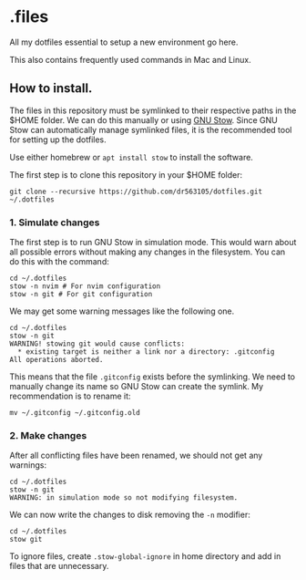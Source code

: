 # .files
All my dotfiles essential to setup a new environment go here.

This also contains frequently used commands in Mac and Linux.

## How to install.

The files in this repository must be symlinked to their respective paths in the
$HOME folder. We can do this manually or using [GNU Stow](https://www.gnu.org/software/stow/).
Since GNU Stow can automatically manage symlinked files, it is the recommended
tool for setting up the dotfiles.

Use either homebrew or `apt install stow` to install the software.

The first step is to clone this repository in your $HOME folder:

```shell
git clone --recursive https://github.com/dr563105/dotfiles.git ~/.dotfiles
``` 

### 1. Simulate changes

The first step is to run GNU Stow in simulation mode. This would warn about all
possible errors without making any changes in the filesystem. You can do this
with the command:

```shell
cd ~/.dotfiles
stow -n nvim # For nvim configuration
stow -n git # For git configuration
```

We may get some warning messages like the following one.

```shell
cd ~/.dotfiles
stow -n git
WARNING! stowing git would cause conflicts:
  * existing target is neither a link nor a directory: .gitconfig
All operations aborted.
```
  
This means that the file `.gitconfig` exists before the symlinking. We need to
manually change its name so GNU Stow can create the symlink. My recommendation is
to rename it:

`mv ~/.gitconfig ~/.gitconfig.old`

### 2. Make changes

After all conflicting files have been renamed, we should not get any warnings:

```shell
cd ~/.dotfiles
stow -n git
WARNING: in simulation mode so not modifying filesystem.
```

We can now write the changes to disk removing the `-n` modifier:

```shell
cd ~/.dotfiles
stow git
```

To ignore files, create `.stow-global-ignore` in home directory and add in files that are unnecessary.
